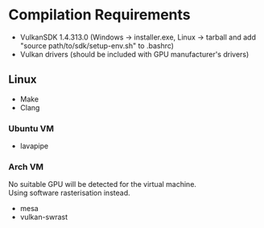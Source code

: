 # Compilation Requirements
 * VulkanSDK 1.4.313.0 (Windows -> installer.exe, Linux -> tarball and add "source path/to/sdk/setup-env.sh" to .bashrc)
 * Vulkan drivers (should be included with GPU manufacturer's drivers)

## Linux
 * Make
 * Clang

### Ubuntu VM
 * lavapipe

### Arch VM
No suitable GPU will be detected for the virtual machine.\
Using software rasterisation instead.
 * mesa
 * vulkan-swrast
